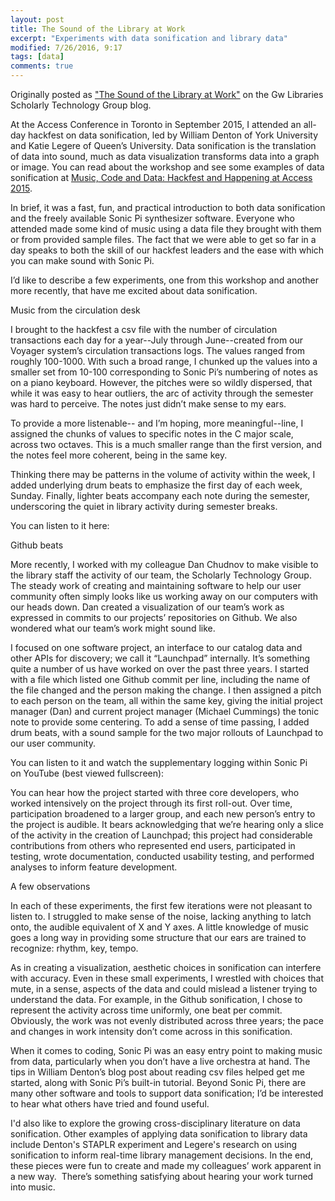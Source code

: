 ```yaml
---
layout: post
title: The Sound of the Library at Work
excerpt: "Experiments with data sonification and library data"
modified: 7/26/2016, 9:17
tags: [data]
comments: true
---
```


Originally posted as ["The Sound of the Library at Work"](https://library.gwu.edu/scholarly-technology-group/posts/sound-library-work) on the Gw Libraries Scholarly Technology Group blog. 


At the Access Conference in Toronto in September 2015, I attended an all-day hackfest on data sonification, led by William Denton of York University and Katie Legere of Queen’s University. Data sonification is the translation of data into sound, much as data visualization transforms data into a graph or image. You can read about the workshop and see some examples of data sonification at [Music, Code and Data: Hackfest and Happening at Access 2015](https://www.miskatonic.org/music/access2015/).

In brief, it was a fast, fun, and practical introduction to both data sonification and the freely available Sonic Pi synthesizer software. Everyone who attended made some kind of music using a data file they brought with them or from provided sample files. The fact that we were able to get so far in a day speaks to both the skill of our hackfest leaders and the ease with which you can make sound with Sonic Pi.

I’d like to describe a few experiments, one from this workshop and another more recently, that have me excited about data sonification.

Music from the circulation desk

I brought to the hackfest a csv file with the number of circulation transactions each day for a year--July through June--created from our Voyager system’s circulation transactions logs. The values ranged from roughly 100-1000. With such a broad range, I chunked up the values into a smaller set from 10-100 corresponding to Sonic Pi’s numbering of notes as on a piano keyboard. However, the pitches were so wildly dispersed, that while it was easy to hear outliers, the arc of activity through the semester was hard to perceive. The notes just didn’t make sense to my ears.

To provide a more listenable-- and I’m hoping, more meaningful--line, I assigned the chunks of values to specific notes in the C major scale, across two octaves. This is a much smaller range than the first version, and the notes feel more coherent, being in the same key. 

Thinking there may be patterns in the volume of activity within the week, I added underlying drum beats to emphasize the first day of each week, Sunday. Finally, lighter beats accompany each note during the semester, underscoring the quiet in library activity during semester breaks.

You can listen to it here:



Github beats

More recently, I worked with my colleague Dan Chudnov to make visible to the library staff the activity of our team, the Scholarly Technology Group. The steady work of creating and maintaining software to help our user community often simply looks like us working away on our computers with our heads down. Dan created a visualization of our team’s work as expressed in commits to our projects’ repositories on Github. We also wondered what our team’s work might sound like.

I focused on one software project, an interface to our catalog data and other APIs for discovery; we call it “Launchpad” internally. It’s something quite a number of us have worked on over the past three years. I started with a file which listed one Github commit per line, including the name of the file changed and the person making the change. I then assigned a pitch to each person on the team, all within the same key, giving the initial project manager (Dan) and current project manager (Michael Cummings) the tonic note to provide some centering. To add a sense of time passing, I added drum beats, with a sound sample for the two major rollouts of Launchpad to our user community.

You can listen to it and watch the supplementary logging within Sonic Pi on YouTube (best viewed fullscreen):



You can hear how the project started with three core developers, who worked intensively on the project through its first roll-out. Over time, participation broadened to a larger group, and each new person’s entry to the project is audible. It bears acknowledging that we’re hearing only a slice of the activity in the creation of Launchpad; this project had considerable contributions from others who represented end users, participated in testing, wrote documentation, conducted usability testing, and performed analyses to inform feature development.

A few observations

In each of these experiments, the first few iterations were not pleasant to listen to. I struggled to make sense of the noise, lacking anything to latch onto, the audible equivalent of X and Y axes. A little knowledge of music goes a long way in providing some structure that our ears are trained to recognize: rhythm, key, tempo.

As in creating a visualization, aesthetic choices in sonification can interfere with accuracy. Even in these small experiments, I wrestled with choices that mute, in a sense, aspects of the data and could mislead a listener trying to understand the data. For example, in the Github sonification, I chose to represent the activity across time uniformly, one beat per commit. Obviously, the work was not evenly distributed across three years; the pace and changes in work intensity don’t come across in this sonification. 

When it comes to coding, Sonic Pi was an easy entry point to making music from data, particularly when you don’t have a live orchestra at hand. The tips in William Denton’s blog post about reading csv files helped get me started, along with Sonic Pi’s built-in tutorial. Beyond Sonic Pi, there are many other software and tools to support data sonification; I’d be interested to hear what others have tried and found useful.

I'd also like to explore the growing cross-disciplinary literature on data sonification. Other examples of applying data sonification to library data include Denton's STAPLR experiment and Legere's research on using sonification to inform real-time library management decisions. In the end, these pieces were fun to create and made my colleagues’ work apparent in a new way.  There’s something satisfying about hearing your work turned into music.

